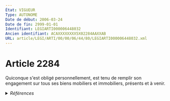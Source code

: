 ```yaml
---
État: VIGUEUR
Type: AUTONOME
Date de début: 2006-03-24
Date de fin: 2999-01-01
Identifiant: LEGIARTI000006448032
Ancien identifiant: ACAXXXXXXXX5X02284AAXXAB
URL: article/LEGI/ARTI/00/00/06/44/80/LEGIARTI000006448032.xml
---
```


<h1>Article 2284</h1>

Quiconque s'est obligé personnellement, est tenu de remplir son engagement sur
tous ses biens mobiliers et immobiliers, présents et à venir.


<details>
  <summary><em>Références</em></summary>

  <h2>Articles faisant référence à l'article</h2>
  
  <ul>
    <li>
      <a href="https://legal.tricoteuses.fr//redirection/LEGIARTI000006532347?vers=git&vers=legifrance">Ordonnance n° 2006-346 du 23 mars 2006 relative aux sûretés - article 3 ENTIEREMENT_MODIF</a> MODIFICATION cible
    </li>
    <li>
      <a href="https://legal.tricoteuses.fr//redirection/LEGIARTI000006532330?vers=git&vers=legifrance">Ordonnance n° 2006-346 du 23 mars 2006 relative aux sûretés - article 2 ENTIEREMENT_MODIF</a> MODIFICATION cible
    </li>
    <li>
      <a href="https://legal.tricoteuses.fr//redirection/LEGIARTI000006445809?vers=git&vers=legifrance">Code civil - article 2092 AUTONOME TRANSFERE, en vigueur du 1804-03-21 au 2006-03-24</a> CONCORDANCE cible
    </li>
  </ul>
  
  <h2>Références faites par l'article</h2>
  
  <ul>
    <li>
      2006-03-23 MODIFICATION source <a href="https://legal.tricoteuses.fr//redirection/LEGIARTI000006532330?vers=git&vers=legifrance">Ordonnance n° 2006-346 du 23 mars 2006 relative aux sûretés - article 2 ENTIEREMENT_MODIF</a>
    </li>
    <li>
      2006-03-23 MODIFICATION source <a href="https://legal.tricoteuses.fr//redirection/LEGIARTI000006532347?vers=git&vers=legifrance">Ordonnance n° 2006-346 du 23 mars 2006 relative aux sûretés - article 3 ENTIEREMENT_MODIF</a>
    </li>
    <li>
      2999-01-01 CONCORDANCE source <a href="https://legal.tricoteuses.fr//redirection/LEGIARTI000006445809?vers=git&vers=legifrance">Code civil - article 2092 AUTONOME TRANSFERE, en vigueur du 1804-03-21 au 2006-03-24</a>
    </li>
    <li>
      2999-01-01 CONCORDE cible <a href="https://legal.tricoteuses.fr//redirection/LEGIARTI000006445809?vers=git&vers=legifrance">Code civil - article 2092 AUTONOME TRANSFERE, en vigueur du 1804-03-21 au 2006-03-24</a>
    </li>
    <li>
      2999-01-01 CONCORDANCE cible <a href="https://legal.tricoteuses.fr//redirection/LEGIARTI000006450476?vers=git&vers=legifrance">Code civil - article 2489 AUTONOME VIGUEUR, en vigueur depuis le 2006-03-24</a>
    </li>
    <li>
      2999-01-01 CONCORDE source <a href="https://legal.tricoteuses.fr//redirection/LEGIARTI000006450476?vers=git&vers=legifrance">Code civil - article 2489 AUTONOME VIGUEUR, en vigueur depuis le 2006-03-24</a>
    </li>
    <li>
      2999-01-01 CITATION cible <a href="https://legal.tricoteuses.fr//redirection/LEGIARTI000045178080?vers=git&vers=legifrance">Code de commerce - article L526-1 AUTONOME MODIFIE, en vigueur du 2022-05-15 au 2023-01-01</a>
    </li>
    <li>
      2999-01-01 CITATION cible <a href="https://legal.tricoteuses.fr//redirection/LEGIARTI000038584721?vers=git&vers=legifrance">Code de commerce - article L526-12 AUTONOME VIGUEUR, en vigueur depuis le 2019-05-24</a>
    </li>
    <li>
      2999-01-01 CITATION cible <a href="https://legal.tricoteuses.fr//redirection/LEGIARTI000048248725?vers=git&vers=legifrance">Code de l'environnement - article L516-1 AUTONOME VIGUEUR, en vigueur depuis le 2023-10-25</a>
    </li>
    <li>
      CODIFICATION source Loi 1804-03-19
    </li>
  </ul>
</details>
